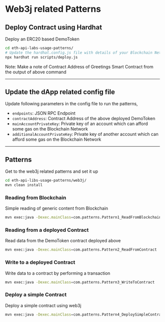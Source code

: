 # Web3j related Patterns

## Deploy Contract using Hardhat
Deploy an ERC20 based DemoToken
```sh
cd eth-api-labs-usage-patterns/
# Update the hardhat.config.js file with details of your Blockchain Network
npx hardhat run scripts/deploy.js
```
Note: Make a note of Contract Address of Greetings Smart Contract from the output of above command

---

## Update the dApp related config file
Update following parameters in the config file to run the patterns,
- `endpoints`: JSON RPC Endpoint
- `contractAddress`: Contract Address of the above deployed DemoToken
- `mainAccountPrivateKey`: Private key of an account which can afford some gas on the Blockchain Network
- `additionalAccountPrivateKey`: Private key of another account which can afford some gas on the Blockchain Network

---

## Patterns
Get to the web3j related patterns and set it up
```sh
cd eth-api-libs-usage-patterns/web3j/
mvn clean install
```

### Reading from Blockchain
Simple reading of generic content from Blockchain
```sh
mvn exec:java -Dexec.mainClass=com.patterns.Pattern1_ReadFromBlockchain
```

### Reading from a deployed Contract
Read data from the DemoToken contract deployed above
```sh
mvn exec:java -Dexec.mainClass=com.patterns.Pattern2_ReadFromContract
```

### Write to a deployed Contract
Write data to a contract by performing a transaction
```sh
mvn exec:java -Dexec.mainClass=com.patterns.Pattern3_WriteToContract
```

### Deploy a simple Contract
Deploy a simple contract using web3j
```sh
mvn exec:java -Dexec.mainClass=com.patterns.Pattern4_DeploySimpleContract
```